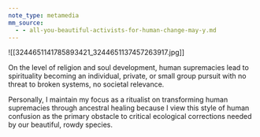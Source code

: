```yaml
---
note_type: metamedia
mm_source:
  - - all-you-beautiful-activists-for-human-change-may-y.md
---
```


![[3244651141785893421_3244651137457263917.jpg]]

On the level of religion and soul
development, human supremacies
lead to spirituality becoming an
individual, private, or small group
pursuit with no threat to broken
systems, no societal relevance.

Personally, I maintain my focus as a
ritualist on transforming human
supremacies through ancestral healing
because I view this style of human
confusion as the primary obstacle to
critical ecological corrections needed
by our beautiful, rowdy species.

